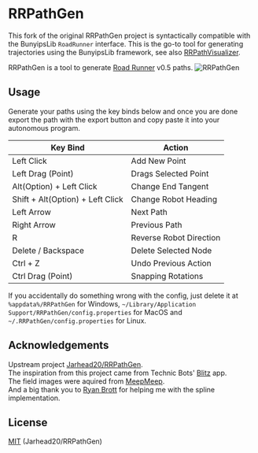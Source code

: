 # RRPathGen

This fork of the original RRPathGen project is syntactically compatible with the BunyipsLib `RoadRunner` interface.
This is the go-to tool for generating trajectories using the BunyipsLib framework, see also [RRPathVisualizer](https://github.com/Murray-Bridge-Bunyips/BunyipsLib_RRPathVisualizer).

RRPathGen is a tool to generate [Road Runner](https://github.com/acmerobotics/road-runner) v0.5 paths.
![RRPathGen](https://github.com/user-attachments/assets/13bc744e-f0ce-4779-aa87-9471e72bad61)

## Usage

Generate your paths using the key binds below and once you are done export the path with the export button and copy paste it into your autonomous program.

| Key Bind                 | Action                  |
|--------------------------|-------------------------|
| Left Click               | Add New Point           |
| Left Drag (Point)        | Drags Selected Point    |
| Alt(Option) + Left Click | Change End Tangent      |
| Shift + Alt(Option) + Left Click | Change Robot Heading    |
| Left Arrow               | Next Path               |
| Right Arrow              | Previous Path           |
| R                        | Reverse Robot Direction |
| Delete / Backspace       | Delete Selected Node    |
| Ctrl + Z                 | Undo Previous Action    |
| Ctrl Drag (Point)        | Snapping Rotations      |

If you accidentally do something wrong with the config, just delete it at `%appdata%/RRPathGen` for Windows, `~/Library/Application Support/RRPathGen/config.properties` for MacOS and `~/.RRPathGen/config.properties` for Linux.

## Acknowledgements
Upstream project [Jarhead20/RRPathGen](https://github.com/Jarhead20/RRPathGen).<br />
The inspiration from this project came from Technic Bots' [Blitz](https://technicbots.com/Blitz) app.<br />
The field images were aquired from [MeepMeep](https://github.com/NoahBres/MeepMeep).<br />
And a big thank you to [Ryan Brott](https://github.com/rbrott) for helping me with the spline implementation.

## License
[MIT](https://choosealicense.com/licenses/mit/) (Jarhead20/RRPathGen)
